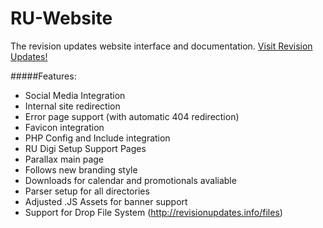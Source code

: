 # RU-Website
The revision updates website interface and documentation.
[Visit Revision Updates!](http://revisionupdates.info)

#####Features:
 - Social Media Integration
 - Internal site redirection
 - Error page support (with automatic 404 redirection)
 - Favicon integration
 - PHP Config and Include integration
 - RU Digi Setup Support Pages
 - Parallax main page
 - Follows new branding style
 - Downloads for calendar and promotionals avaliable
 - Parser setup for all directories
 - Adjusted .JS Assets for banner support
 - Support for Drop File System (http://revisionupdates.info/files)
